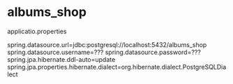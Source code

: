 # albums_shop


applicatio.properties


spring.datasource.url=jdbc:postgresql://localhost:5432/albums_shop
spring.datasource.username=???
spring.datasource.password=???
spring.jpa.hibernate.ddl-auto=update
spring.jpa.properties.hibernate.dialect=org.hibernate.dialect.PostgreSQLDialect
